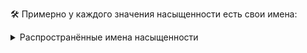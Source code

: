 🛠 Примерно у каждого значения насыщенности есть свои имена:

<details>
  <summary>Распространённые имена насыщенности</summary>

- `100` - Thin (Hairline)
- `200` - Extra Light (Ultra Light)
- `300` - Light
- `400` - Normal (Regular или Book)
- `500` - Medium
- `600` - Semi Bold (Demi Bold)
- `700` - Bold
- `800` - Extra Bold (Ultra Bold)
- `900` - Black (Heavy)
- `950` - Extra Black (Ultra Black)

</details>
